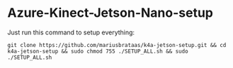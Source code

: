 # Azure-Kinect-Jetson-Nano-setup

Just run this command to setup everything:

```
git clone https://github.com/mariusbrataas/k4a-jetson-setup.git && cd k4a-jetson-setup && sudo chmod 755 ./SETUP_ALL.sh && sudo ./SETUP_ALL.sh
```
